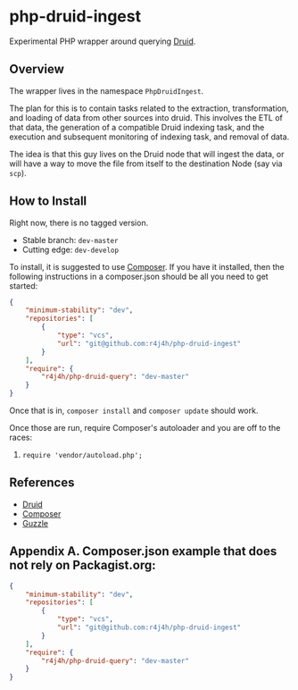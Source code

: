 php-druid-ingest
===============

Experimental PHP wrapper around querying [Druid](http://druid.io).

Overview
---------------

The wrapper lives in the namespace `PhpDruidIngest`.

The plan for this is to contain tasks related to the extraction, transformation, and loading of data from
other sources into druid. This involves the ETL of that data, the generation of a compatible Druid indexing task, and
the execution and subsequent monitoring of indexing task, and removal of data.

The idea is that this guy lives on the Druid node that will ingest the data, or will have a way to move the file
from itself to the destination Node (say via `scp`).



How to Install
---------------

Right now, there is no tagged version.

- Stable branch: `dev-master`
- Cutting edge: `dev-develop`

To install, it is suggested to use [Composer](http://getcomposer.org). If you have it installed, then the following instructions
in a composer.json should be all you need to get started:

```json
{
    "minimum-stability": "dev",
    "repositories": [
        {
            "type": "vcs",
            "url": "git@github.com:r4j4h/php-druid-ingest"
        }
    ],
    "require": {
        "r4j4h/php-druid-query": "dev-master"
    }
}
```

Once that is in, `composer install` and `composer update` should work.

Once those are run, require Composer's autoloader and you are off to the races:

1. `require 'vendor/autoload.php';`



References
---------------

- [Druid](http://druid.io)
- [Composer](http://getcomposer.org)
- [Guzzle](http://guzzle.readthedocs.org)


Appendix A. Composer.json example that does not rely on Packagist.org:
---------------

```json
{
    "minimum-stability": "dev",
    "repositories": [
        {
            "type": "vcs",
            "url": "git@github.com:r4j4h/php-druid-ingest"
        }
    ],
    "require": {
        "r4j4h/php-druid-query": "dev-master"
    }
}
```
